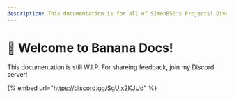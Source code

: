 ```yaml
---
description: This documentation is for all of SimonB50's Projects! Dive in and explore!
---
```


# 👋 Welcome to Banana Docs!

This documentation is still W.I.P. For shareing feedback, join my Discord server!



{% embed url="https://discord.gg/SgUjx2KJUd" %}
